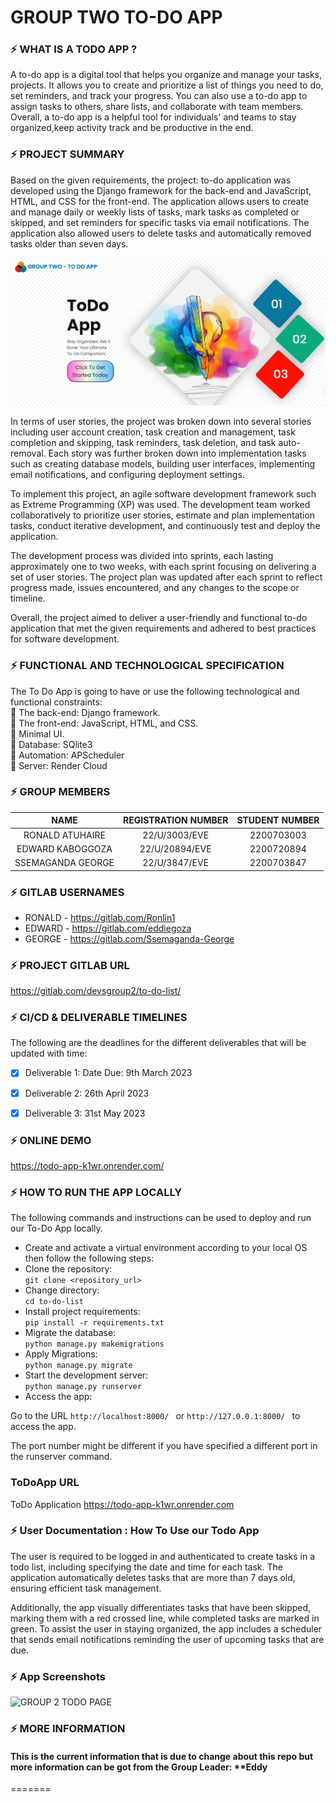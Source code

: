 # GROUP TWO TO-DO APP
### ⚡ WHAT IS A TODO APP ?
A to-do app is a digital tool that helps you organize and manage your tasks, projects. It allows you to create and prioritize a list of things you need to do, set reminders, and track your progress. You can also use a to-do app to assign tasks to others, share lists, and collaborate with team members. Overall, a to-do app is a helpful tool for individuals' and teams to stay organized,keep activity track and be productive in the end.


### ⚡ PROJECT SUMMARY

Based on the given requirements, the project: to-do application was developed using the Django framework for the back-end and JavaScript, HTML, and CSS for the front-end. The application allows users to create and manage daily or weekly lists of tasks, mark tasks as completed or skipped, and set reminders for specific tasks via email notifications. The application also allowed users to delete tasks and automatically removed tasks older than seven days.

![GROUP 2 HOME PAGE](https://raw.githubusercontent.com/Ronlin1/ToDoApp/main/Homepage.PNG)

In terms of user stories, the project was broken down into several stories including user account creation, task creation and management, task completion and skipping, task reminders, task deletion, and task auto-removal. Each story was further broken down into implementation tasks such as creating database models, building user interfaces, implementing email notifications, and configuring deployment settings.

To implement this project, an agile software development framework such as Extreme Programming (XP) was used. The development team worked collaboratively to prioritize user stories, estimate and plan implementation tasks, conduct iterative development, and continuously test and deploy the application.

The development process was divided into sprints, each lasting approximately one to two weeks, with each sprint focusing on delivering a set of user stories. The project plan was updated after each sprint to reflect progress made, issues encountered, and any changes to the scope or timeline.

Overall, the project aimed to deliver a user-friendly and functional to-do application that met the given requirements and adhered to best practices for software development.

### ⚡  FUNCTIONAL AND TECHNOLOGICAL  SPECIFICATION

The To Do App is going to have or use the following technological and functional constraints:
<br>
📌 The back-end: Django framework. <br>
📌 The front-end: JavaScript, HTML, and CSS. <br>
📌 Minimal UI. <br>
📌 Database: SQlite3 <br>
📌 Automation: APScheduler <br>
📌 Server: Render Cloud <br>

### ⚡ GROUP MEMBERS

|      NAME       | REGISTRATION NUMBER | STUDENT NUMBER |
|:---------------:|:------------------:|:--------------:|
| RONALD ATUHAIRE |   22/U/3003/EVE    |   2200703003   |
| EDWARD KABOGGOZA|  22/U/20894/EVE    |   2200720894   |
| SSEMAGANDA GEORGE|  22/U/3847/EVE     |   2200703847   |

### ⚡ GITLAB USERNAMES
- RONALD - https://gitlab.com/Ronlin1 <br>
- EDWARD - https://gitlab.com/eddiegoza <br>
- GEORGE - https://gitlab.com/Ssemaganda-George <br>

### ⚡ PROJECT GITLAB URL
https://gitlab.com/devsgroup2/to-do-list/

### ⚡ CI/CD & DELIVERABLE TIMELINES
The following are the deadlines for the different deliverables that will be updated with time:
- [x] Deliverable 1: Date Due: 9th March 2023 <br>
- [x] Deliverable 2: 26th April 2023 <br>
- [x] Deliverable 3: 31st May 2023 <br>


### ⚡ ONLINE DEMO
https://todo-app-k1wr.onrender.com/

### ⚡ HOW TO RUN THE APP LOCALLY
The following commands and instructions can be used to deploy and run our To-Do App locally.
- Create and activate a virtual environment according to your local OS then follow the following steps:<br>
- Clone the repository:<br>
``` git clone <repository_url> ```
- Change directory:<br>
``` cd to-do-list ```
- Install project requirements: <br>
``` pip install -r requirements.txt ```
- Migrate the database:<br>
``` python manage.py makemigrations ```<br>
- Apply Migrations:<br>
``` python manage.py migrate ```
- Start the development server:<br>
``` python manage.py runserver ```
- Access the app:<br>

Go to the URL ```http://localhost:8000/ ``` or ```http://127.0.0.1:8000/ ``` to access the app.

The port number might be different if you have specified a different port in the runserver command.

### ToDoApp URL
ToDo Application
https://todo-app-k1wr.onrender.com

### ⚡ User Documentation : How To Use our Todo App
The user is required to be logged in and authenticated to create tasks in a todo list, including specifying the date and time for each task. The application automatically deletes tasks that are more than 7 days old, ensuring efficient task management. 

Additionally, the app visually differentiates tasks that have been skipped, marking them with a red crossed line, while completed tasks are marked in green. To assist the user in staying organized, the app includes a scheduler that sends email notifications reminding the user of upcoming tasks that are due.

### ⚡ App Screenshots
![GROUP 2 TODO PAGE](https://github.com/Ronlin1/ToDoApp/blob/main/ToDoPage.png?raw=true)

### ⚡ MORE INFORMATION
#### This is the current information that is due to change about this repo but more information can be got from the Group Leader: **Eddy
=======

